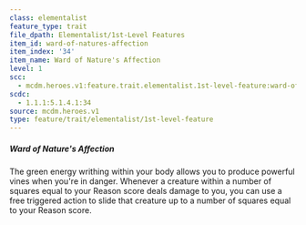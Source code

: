 ```yaml
---
class: elementalist
feature_type: trait
file_dpath: Elementalist/1st-Level Features
item_id: ward-of-natures-affection
item_index: '34'
item_name: Ward of Nature's Affection
level: 1
scc:
  - mcdm.heroes.v1:feature.trait.elementalist.1st-level-feature:ward-of-natures-affection
scdc:
  - 1.1.1:5.1.4.1:34
source: mcdm.heroes.v1
type: feature/trait/elementalist/1st-level-feature
---
```


##### Ward of Nature's Affection

The green energy writhing within your body allows you to produce powerful vines when you're in danger. Whenever a creature within a number of squares equal to your Reason score deals damage to you, you can use a free triggered action to slide that creature up to a number of squares equal to your Reason score.
